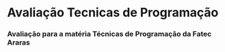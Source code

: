 # Avaliação Tecnicas de Programação

### Avaliação para a matéria Técnicas de Programação da Fatec Araras

